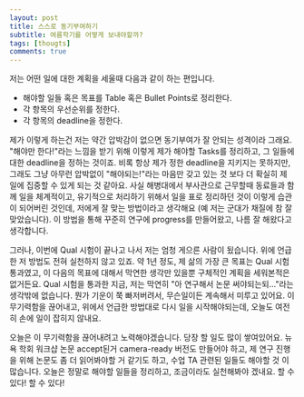 ```yaml
---
layout: post
title: 스스로 동기부여하기
subtitle: 여름학기를 어떻게 보내야할까?
tags: [thougts]
comments: true
---
```

저는 어떤 일에 대한 계획을 세울때 다음과 같이 하는 편입니다. 
* 해야할 일들 혹은 목표를 Table 혹은 Bullet Points로 정리한다.
* 각 항목의 우선순위를 정한다.
* 각 항목의 deadline을 정한다.

제가 이렇게 하는건 저는 약간 압박감이 없으면 동기부여가 잘 안되는 성격이라 그래요. "해야만 한다!"라는 느낌을 받기 위해 이렇게 제가 해야할 Tasks를 정리하고, 그 일들에 대한 deadline을 정하는 것이죠. 비록 항상 제가 정한 deadline을 지키지는 못하지만, 그래도 그냥 아무런 압박없이 "해야되는!"라는 마음만 갖고 있는 것 보다 더 확실히 제 일에 집중할 수 있게 되는 것 같아요. 사실 해병대에서 부사관으로 근무할때 동료들과 함께 일을 체계적이고, 유기적으로 처리하기 위해서 일을 표로 정리하던 것이 이렇게 습관이 되어버린 것인데, 저에게 잘 맞는 방법이라고 생각해요 (예 저는 군대가 채질에 참 잘 맞았습니다). 이 방법을 통해 꾸준히 연구에 progress를 만들어왔고, 나름 잘 해왔다고 생각합니다.

그러나, 이번에 Qual 시험이 끝나고 나서 저는 엄청 게으른 사람이 됬습니다. 위에 언급한 저 방법도 전혀 실천하지 않고 있죠. 약 1년 정도, 제 삶의 가장 큰 목표는 Qual 시험 통과였고, 이 다음의 목표에 대해서 막연한 생각만 있을뿐 구체적인 계획을 세워본적은 없거든요. Qual 시험을 통과한 지금, 저는 막연히 "아 연구해서 논문 써야되는되..."라는 생각밖에 없습니다. 뭔가 기운이 쭉 빠저버려서, 무슨일이든 계속해서 미루고 있어요. 이 무기력함을 끊어내고, 위에서 언급한 방법대로 다시 일을 시작해야되는데, 오늘도 여전히 손에 일이 잡히지 않내요.

오늘은 이 무기력함을 끊어내려고 노력해야겠습니다. 당장 할 일도 많이 쌓여있어요. 뉴욕 학회 워크샵 논문 accept된거 camera-ready 버전도 만들어야 하고, 제 연구 진행을 위해 논문도 좀 더 읽어봐야할 거 같기도 하고, 수업 TA 관련된 일들도 해야할 것 이 많습니다. 오늘은 정말로 해야할 일들을 정리하고, 조금이라도 실천해봐야 겠내요. 할 수 있다! 할 수 있다!